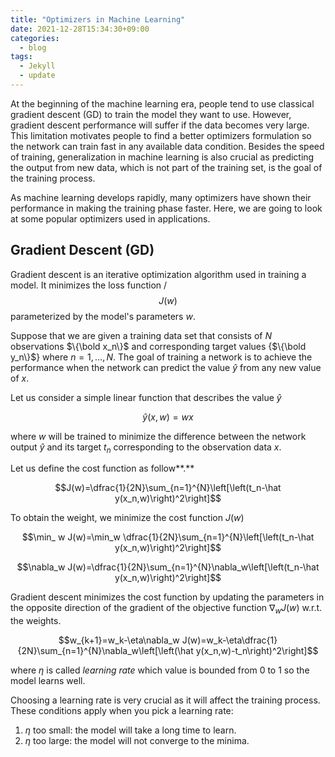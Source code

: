 ```yaml
---
title: "Optimizers in Machine Learning"
date: 2021-12-28T15:34:30+09:00
categories:
  - blog
tags:
  - Jekyll
  - update
---
```


At the beginning of the machine learning era, people tend to use classical gradient descent (GD) to train the model they want to use. However, gradient descent performance will suffer if the data becomes very large. This limitation motivates people to find a better optimizers formulation so the network can train fast in any available data condition. Besides the speed of training, generalization in machine learning is also crucial as predicting the output from new data, which is not part of the training set, is the goal of the training process.

As machine learning develops rapidly, many optimizers have shown their performance in making the training phase faster. Here, we are going to look at some popular optimizers used in applications.

## Gradient Descent (GD)

Gradient descent is an iterative optimization algorithm used in training a model. It minimizes the loss function /$$J(w)$$ parameterized by the model's parameters $w$.

Suppose that we are given a training data set that consists of $N$ observations $\{\bold x_n\}$ and corresponding target values {$\{\bold y_n\}$} where $n=1,\dots, N$. The goal of training a network is to achieve the performance when the network can predict the value ${\hat y}$ from any new value of $x$. 

Let us consider a simple linear function that describes the value ${\hat y}$ 

$$\hat y(x,w) = wx$$

where $w$ will be trained to minimize the difference between the network output $\hat y$ and its target $t_n$ corresponding to the observation data $x$.

Let us define the cost function as follow**.**

$$J(w)=\dfrac{1}{2N}\sum_{n=1}^{N}\left[\left(t_n-\hat y(x_n,w)\right)^2\right]$$

To obtain the weight, we minimize the cost function $J(w)$

$$\min_ w J(w)=\min_w \dfrac{1}{2N}\sum_{n=1}^{N}\left[\left(t_n-\hat y(x_n,w)\right)^2\right]$$

$$\nabla_w J(w)=\dfrac{1}{2N}\sum_{n=1}^{N}\nabla_w\left[\left(t_n-\hat y(x_n,w)\right)^2\right]$$

Gradient descent minimizes the cost function by updating the parameters in the opposite direction of the gradient of the objective function  $\nabla_w J(w)$ w.r.t. the weights.

$$w_{k+1}=w_k-\eta\nabla_w J(w)=w_k-\eta\dfrac{1}{2N}\sum_{n=1}^{N}\nabla_w\left[\left(\hat y(x_n,w)-t_n\right)^2\right]$$

where $\eta$ is called *learning rate* which value is bounded from 0 to 1 so the model learns well.

Choosing a learning rate is very crucial as it will affect the training process. These conditions apply when you pick a learning rate:

1. $\eta$ too small: the model will take a long time to learn.
2. $\eta$ too large: the model will not converge to the minima.
